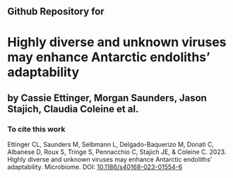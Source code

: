 ## Github Repository for
# Highly diverse and unknown viruses may enhance Antarctic endoliths’ adaptability

## by Cassie Ettinger, Morgan Saunders, Jason Stajich, Claudia Coleine et al.

### To cite this work 

Ettinger CL, Saunders M, Selbmann L, Delgado-Baquerizo M, Donati C, Albanese D, Roux S, Tringe S, Pennacchio C, Stajich JE, & Coleine C. 2023. Highly diverse and unknown viruses may enhance Antarctic endoliths’ adaptability. Microbiome. DOI: <a href="https://doi.org/10.1186/s40168-023-01554-6">10.1186/s40168-023-01554-6</a>
